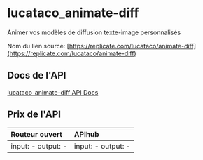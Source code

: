 # lucataco_animate-diff

Animer vos modèles de diffusion texte-image personnalisés

Nom du lien source: [https://replicate.com/lucataco/animate-diff](https://replicate.com/lucataco/animate-diff)

## Docs de l'API

[lucataco_animate-diff API Docs](../apis/fr/lucataco_animate-diff.md)

## Prix de l'API

| Routeur ouvert | APIhub |
|:---|:---|
| input: - output: - | input: - output: - |
